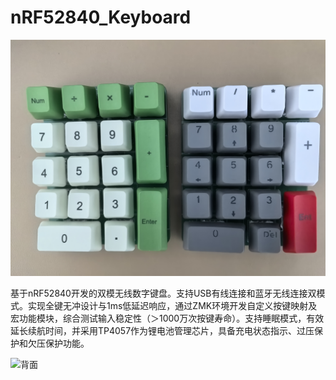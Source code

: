 # nRF52840_Keyboard
![实物图](./picture/实物图.png)

基于nRF52840开发的双模无线数字键盘。支持USB有线连接和蓝牙无线连接双模式。实现全键无冲设计与1ms低延迟响应，通过ZMK环境开发自定义按键映射及宏功能模块，综合测试输入稳定性（＞1000万次按键寿命）。支持睡眠模式，有效延长续航时间，并采用TP4057作为锂电池管理芯片，具备充电状态指示、过压保护和欠压保护功能。

![背面](./picture/背面.png)
